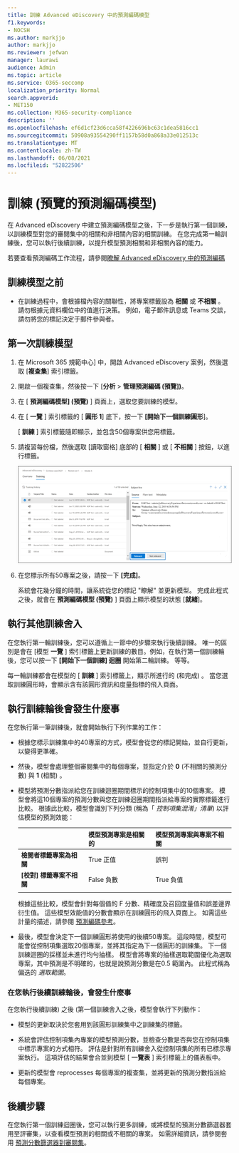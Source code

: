```yaml
---
title: 訓練 Advanced eDiscovery 中的預測編碼模型
f1.keywords:
- NOCSH
ms.author: markjjo
author: markjjo
ms.reviewer: jefwan
manager: laurawi
audience: Admin
ms.topic: article
ms.service: O365-seccomp
localization_priority: Normal
search.appverid:
- MET150
ms.collection: M365-security-compliance
description: ''
ms.openlocfilehash: ef6d1cf23d6cca58f4226696bc63c1dea5816cc1
ms.sourcegitcommit: 50908a93554290ff1157b58d0a868a33e012513c
ms.translationtype: MT
ms.contentlocale: zh-TW
ms.lasthandoff: 06/08/2021
ms.locfileid: "52822506"
---
```

# <a name="train-a-predictive-coding-model-preview"></a>訓練 (預覽的預測編碼模型) 

在 Advanced eDiscovery 中建立預測編碼模型之後，下一步是執行第一個訓練，以訓練模型對您的審閱集中的相關和非相關內容的相關訓練。 在您完成第一輪訓練後，您可以執行後續訓練，以提升模型預測相關和非相關內容的能力。

若要查看預測編碼工作流程，請參閱[瞭解 Advanced eDiscovery 中的預測編碼](predictive-coding-overview.md#the-predictive-coding-workflow)

## <a name="before-you-train-a-model"></a>訓練模型之前

- 在訓練過程中，會根據檔內容的關聯性，將專案標籤設為 **相關** 或 **不相關** 。 請勿根據元資料欄位中的值進行決策。 例如，電子郵件訊息或 Teams 交談，請勿將您的標記決定于郵件參與者。 

## <a name="train-a-model-for-the-first-time"></a>第一次訓練模型

1. 在 Microsoft 365 規範中心] 中，開啟 Advanced eDiscovery 案例，然後選取 [**複查集**] 索引標籤。

2. 開啟一個複查集，然後按一下 [**分析**  >  **管理預測編碼 (預覽])**。

3. 在 [ **預測編碼模型] (預覽)** ] 頁面上，選取您要訓練的模型。

4. 在 [ **一覽** ] 索引標籤的 [ **圓形 1**] 底下，按一下 **[開始下一個訓練圓形**]。

   [ **訓練** ] 索引標籤隨即顯示，並包含50個專案供您用標籤。

5. 請複習每份檔，然後選取 [讀取窗格] 底部的 [ **相關** ] 或 [ **不相關** ] 按鈕，以進行標籤。

   ![將每個檔標示為相關或不相關](..\media\TrainModel1.png)

6. 在您標示所有50專案之後，請按一下 **[完成]**。

    系統會花幾分鐘的時間，讓系統從您的標記 "瞭解" 並更新模型。 完成此程式之後，就會在 **預測編碼模型 (預覽)** ] 頁面上顯示模型的狀態 [**就緒**]。

## <a name="perform-additional-training-rounds"></a>執行其他訓練舍入

在您執行第一輪訓練後，您可以遵循上一節中的步驟來執行後續訓練。 唯一的區別是會在 [模型 **一覽** ] 索引標籤上更新訓練的數目。例如，在執行第一個訓練輪後，您可以按一下 **[開始下一個訓練] 迴圈** 開始第二輪訓練。 等等。

每一輪訓練都會在模型的 [ **訓練** ] 索引標籤上，顯示所進行的 (和完成) 。 當您選取訓練圓形時，會顯示含有該圓形資訊和度量指標的飛入頁面。

## <a name="what-happens-after-you-perform-a-training-round"></a>執行訓練輪後會發生什麼事

在您執行第一筆訓練後，就會開始執行下列作業的工作：

- 根據您標示訓練集中的40專案的方式，模型會從您的標記開始，並自行更新，以變得更準確。

- 然後，模型會處理整個審閱集中的每個專案，並指定介於 **0** (不相關的預測分數) 與 **1** (相關) 。  

- 模型將預測分數指派給您在訓練迴圈期間標示的控制項集中的10個專案。 模型會將這10個專案的預測分數與您在訓練迴圈期間指派給專案的實際標籤進行比較。 根據此比較，模型會識別下列分類 (稱為「 *控制項集混淆」清單*) 以評估模型的預測效能：
  
  |          |模型預測專案是相關的 |模型預測專案與專案不相關 |
  |:---------|:---------|:---------|
  |**檢閱者標籤專案為相關**| True 正值| 誤判 |
  |**[校對] 標籤專案不相關**| False 負數 |True 負值 |
  ||||

  根據這些比較，模型會針對每個值的 F 分數、精確度及召回度量值和誤差邊界衍生值。 這些模型效能值的分數會顯示在訓練圓形的飛入頁面上。 如需這些計量的描述，請參閱 [預測編碼參考](predictive-coding-reference.md)。

- 最後，模型會決定下一個訓練圓形將使用的後續50專案。 這段時間，模型可能會從控制項集選取20個專案，並將其指定為下一個圓形的訓練集。 下一個訓練迴圈的採樣並未進行均勻抽樣。 模型會將專案的抽樣選取範圍優化為選取專案，其中預測是不明確的，也就是說預測分數是在0.5 範圍內。 此程式稱為偏迭的 *選取範圍*。

### <a name="what-happens-after-you-perform-subsequent-training-rounds"></a>在您執行後續訓練輪後，會發生什麼事

在您執行後續訓練) 之後 (第一個訓練舍入之後，模型會執行下列動作：

- 模型的更新取決於您套用到該圓形訓練集中之訓練集的標籤。

- 系統會評估控制項集內專案的模型預測分數，並檢查分數是否與您在控制項集中標示專案的方式相符。 評估是針對所有訓練舍入從控制項集的所有已標示專案執行。 這項評估的結果會合並到模型 [ **一覽表** ] 索引標籤上的儀表板中。

- 更新的模型會 reprocesses 每個專案的複查集，並將更新的預測分數指派給每個專案。

## <a name="next-steps"></a>後續步驟

在您執行第一個訓練迴圈後，您可以執行更多訓練，或將模型的預測分數篩選器套用至評審集，以查看模型預測的相關或不相關的專案。 如需詳細資訊，請參閱套用 [預測分數篩選器到審閱集](predictive-coding-apply-prediction-filter.md)。
